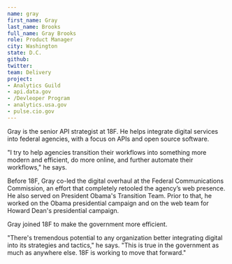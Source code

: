 ```yaml
---
name: gray
first_name: Gray
last_name: Brooks
full_name: Gray Brooks
role: Product Manager
city: Washington
state: D.C.
github:
twitter:
team: Delivery
project:
- Analytics Guild
- api.data.gov
- /Devleoper Program 
- analytics.usa.gov
- pulse.cio.gov
---
```


Gray is the senior API strategist at 18F. He helps integrate digital services into federal agencies, with a focus on APIs and open source software. 

"I try to help agencies transition their workflows into something more modern and efficient, do more online, and further automate their workflows," he says.

Before 18F, Gray co-led the digital overhaul at the Federal Communications Commission, an effort that completely retooled the agency’s web presence. He also served on President Obama's Transition Team. Prior to that, he worked on the Obama presidential campaign and on the web team for Howard Dean's presidential campaign.

Gray joined 18F to make the government more efficient. 

"There's tremendous potential to any organization better integrating digital into its strategies and tactics," he says. "This is true in the government as much as anywhere else. 18F is working to move that forward."
